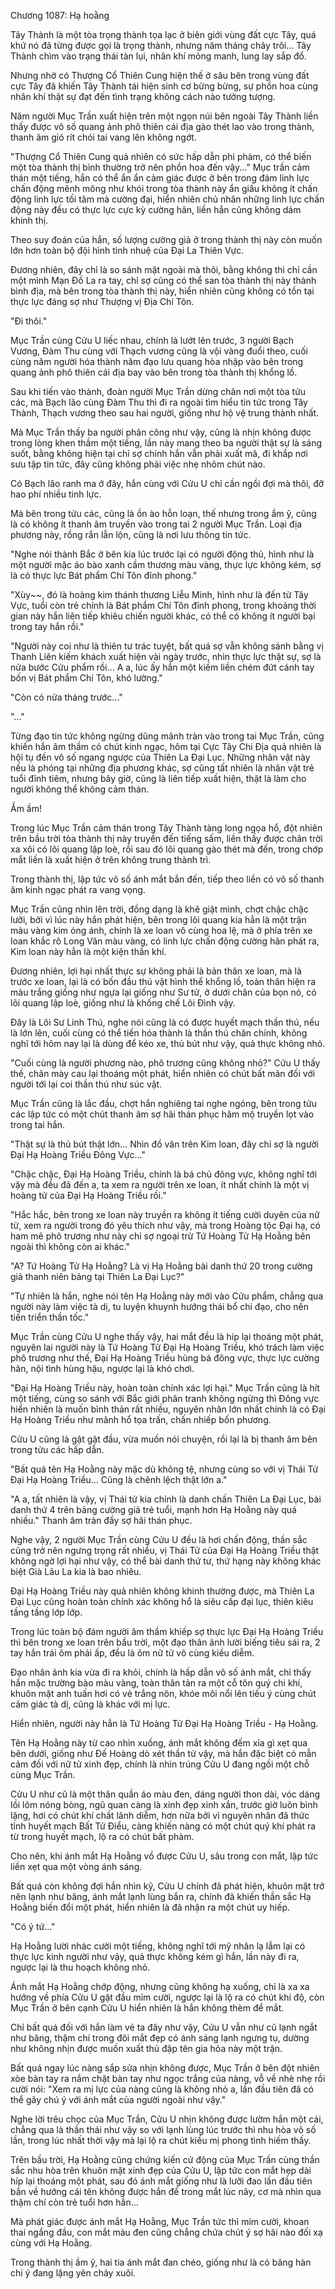 




Chương 1087: Hạ hoằng


Tây Thành là một tòa trọng thành tọa lạc ở biên giới vùng đất cực Tây, quá khứ nó đã từng được gọi là trọng thành, nhưng năm tháng chảy trôi... Tây Thành chìm vào trạng thái tàn lụi, nhân khí mỏng manh, lung lay sắp đổ.

Nhưng nhờ có Thượng Cổ Thiên Cung hiện thế ở sâu bên trong vùng đất cực Tây đã khiến Tây Thành tái hiện sinh cơ bừng bừng, sự phồn hoa cùng nhân khí thật sự đạt đến tình trạng không cách nào tưởng tượng.

Năm người Mục Trần xuất hiện trên một ngọn núi bên ngoài Tây Thành liền thấy được vô số quang ảnh phô thiên cái địa gào thét lao vào trong thành, thanh âm gió rít chói tai vang lên không ngớt.

"Thượng Cổ Thiên Cung quả nhiên có sức hấp dẫn phi phàm, có thể biến một tòa thành thị bình thường trở nên phồn hoa đến vậy..." Mục trần cảm thán một tiếng, hắn có thể ẩn ẩn cảm giác được ở bên trong đám linh lực chấn động mênh mông như khói trong tòa thành này ẩn giấu không ít chấn động linh lực tối tăm mà cường đại, hiển nhiên chủ nhân những linh lực chấn động này đều có thực lực cực kỳ cường hãn, liền hắn cũng không dám khinh thị.

Theo suy đoán của hắn, số lượng cường giả ở trong thành thị này còn muốn lớn hơn toàn bộ đội hình tinh nhuệ của Đại La Thiên Vực.

Đương nhiên, đây chỉ là so sánh mặt ngoài mà thôi, bằng không thì chỉ cần một mình Mạn Đồ La ra tay, chỉ sợ cũng có thể san tòa thành thị này thành bình địa, mà bên trong tòa thành thị này, hiển nhiên cũng không có tồn tại thực lực đáng sợ như Thượng vị Địa Chí Tôn.

"Đi thôi."

Mục Trần cùng Cửu U liếc nhau, chính là lướt lên trước, 3 người Bạch Vương, Đàm Thu cùng với Thạch vương cũng là vội vàng đuổi theo, cuối cùng năm người hóa thành năm đạo lưu quang hòa nhập vào bên trong quang ảnh phô thiên cái địa bay vào bên trong tòa thành thị khổng lồ.

Sau khi tiến vào thành, đoàn người Mục Trần dừng chân nơi một tòa tửu các, mà Bạch lão cùng Đàm Thu thì đi ra ngoài tìm hiểu tin tức trong Tây Thành, Thạch vương theo sau hai người, giống như hộ vệ trung thành nhất.

Mà Mục Trần thấy ba người phân công như vậy, cũng là nhịn không được trong lòng khen thầm một tiếng, lần này mang theo ba người thật sự là sáng suốt, bằng không hiện tại chỉ sợ chính hắn vẫn phải xuất mã, đi khắp nơi sưu tập tin tức, đây cũng không phải việc nhẹ nhõm chút nào.

Có Bạch lão ranh ma ở đây, hắn cùng với Cửu U chỉ cần ngồi đợi mà thôi, đỡ hao phí nhiều tinh lực.

Mà bên trong tửu các, cũng là ồn ào hỗn loạn, thế nhưng trong ầm ỹ, cũng là có không ít thanh âm truyền vào trong tai 2 người Mục Trần. Loại địa phương này, rồng rắn lẫn lộn, cũng là nơi lưu thông tin tức.

"Nghe nói thành Bắc ở bên kia lúc trước lại có người động thủ, hình như là một người mặc áo bào xanh cầm thương màu vàng, thực lực không kém, sợ là có thực lực Bát phẩm Chí Tôn đỉnh phong."

"Xùy~~, đó là hoàng kim thánh thương Liễu Minh, hình như là đến từ Tây Vực, tuổi còn trẻ chính là Bát phẩm Chí Tôn đỉnh phong, trong khoảng thời gian này hắn liên tiếp khiêu chiến người khác, có thể có không ít người bại trong tay hắn rồi."

"Người này coi như là thiên tư trác tuyệt, bất quá sợ vẫn không sánh bằng vị Thanh Liên kiếm khách xuất hiện vài ngày trước, nhìn thực lực thật sự, sợ là nửa bước Cửu phẩm rồi... A a, lúc ấy hắn một kiếm liền chém đứt cánh tay bốn vị Bát phẩm Chí Tôn, khó lường."

"Còn có nửa tháng trước..."

"..."

Từng đạo tin tức không ngừng dũng mãnh tràn vào trong tai Mục Trần, cũng khiến hắn âm thầm có chút kinh ngạc, hôm tại Cực Tây Chi Địa quả nhiên là hội tụ đến vô số ngang ngược của Thiên La Đại Lục. Những nhân vật này nếu là phóng tại những địa phương khác, sợ cũng tất nhiên là nhân vật trẻ tuổi đỉnh tiêm, nhưng bây giờ, cũng là liên tiếp xuất hiện, thật là làm cho người không thể không cảm thán.

Ầm ầm!

Trong lúc Mục Trần cảm thán trong Tây Thành tàng long ngọa hổ, đột nhiên trên bầu trời tòa thành thị này truyền đến tiếng sấm, liền thấy được chân trời xa xôi có lôi quang lập loè, rồi sau đó lôi quang gào thét mà đến, trong chớp mắt liền là xuất hiện ở trên không trung thành trì.

Trong thành thị, lập tức vô số ánh mắt bắn đến, tiếp theo liền có vô số thanh âm kinh ngạc phát ra vang vọng.

Mục Trần cũng nhìn lên trời, đồng dạng là khẽ giật mình, chợt chậc chậc lưỡi, bởi vì lúc này hắn phát hiện, bên trong lôi quang kia hẳn là một trận màu vàng kim óng ánh, chính là xe loan vô cùng hoa lệ, mà ở phía trên xe loan khắc rõ Long Văn màu vàng, có linh lực chấn động cường hãn phát ra, Kim loan này hẳn là một kiện thần khí.

Đương nhiên, lợi hại nhất thực sự không phải là bản thân xe loan, mà là trước xe loan, lại là có bốn đầu thú vật hình thể khổng lồ, toàn thân hiện ra màu trắng giống như ngựa lại giống như Sư tử, ở dưới chân của bọn nó, có lôi quang lập loè, giống như là khống chế Lôi Đình vậy.

Đây là Lôi Sư Linh Thú, nghe nói cũng là có được huyết mạch thần thú, nếu là lớn lên, cuối cùng có thể tiến hóa thành là thần thú chân chính, không nghĩ tới hôm nay lại là dùng để kéo xe, thủ bút như vậy, quả thực không nhỏ.

"Cuối cùng là người phương nào, phô trương cũng không nhỏ?" Cửu U thấy thế, chân mày cau lại thoáng một phát, hiển nhiên có chút bất mãn đối với người tới lại coi thần thú như súc vật.

Mục Trần cũng là lắc đầu, chợt hắn nghiêng tai nghe ngóng, bên trong tửu các lập tức có một chút thanh âm sợ hãi thán phục hâm mộ truyền lọt vào trong tai hắn.

"Thật sự là thủ bút thật lớn... Nhìn đồ văn trên Kim loan, đây chỉ sợ là người Đại Hạ Hoàng Triều Đông Vực..."

"Chậc chậc, Đại Hạ Hoàng Triều, chính là bá chủ đông vực, không nghĩ tới vậy mà đều đã đến a, ta xem ra người trên xe loan, ít nhất chính là một vị hoàng tử của Đại Hạ Hoàng Triều rồi."

"Hắc hắc, bên trong xe loan này truyền ra không ít tiếng cười duyên của nữ tử, xem ra người trong đó yêu thích như vậy, mà trong Hoàng tộc Đại hạ, có ham mê phô trương như này chỉ sợ ngoại trừ Tứ Hoàng Tử Hạ Hoằng bên ngoài thì không còn ai khác."

"A? Tứ Hoàng Tử Hạ Hoằng? Là vị Hạ Hoằng bài danh thứ 20 trong cường giả thanh niên bảng tại Thiên La Đại Lục?"

"Tự nhiên là hắn, nghe nói tên Hạ Hoằng này mới vào Cửu phẩm, chẳng qua người này làm việc tà dị, tu luyện khuynh hướng thái bổ chi đạo, cho nên tiến triển thần tốc."

Mục Trần cùng Cửu U nghe thấy vậy, hai mắt đều là híp lại thoáng một phát, nguyên lai người này là Tứ Hoàng Tử Đại Hạ Hoàng Triều, khó trách làm việc phô trương như thế, Đại Hạ Hoàng Triều hùng bá đông vực, thực lực cường hãn, nội tình hùng hậu, ngược lại là khó chơi.

"Đại Hạ Hoàng Triều này, hoàn toàn chính xác lợi hại." Mục Trần cũng là hít một tiếng, cùng so sánh với Bắc giới phân tranh không ngừng thì Đông vực hiển nhiên là muốn bình thản rất nhiều, nguyên nhân lớn nhất chính là có Đại Hạ Hoàng Triều như mãnh hổ tọa trấn, chấn nhiếp bốn phương.

Cửu U cũng là gật gật đầu, vừa muốn nói chuyện, rồi lại là bị thanh âm bên trong tửu các hấp dẫn.

"Bất quá tên Hạ Hoằng này mặc dù không tệ, nhưng cùng so với vị Thái Tử Đại Hạ Hoàng Triều... Cũng là chênh lệch thật lớn a."

"A a, tất nhiên là vậy, vị Thái tử kia chính là danh chấn Thiên La Đại Lục, bài danh thứ 4 trên bảng cường giả trẻ tuổi, mạnh hơn Hạ Hoằng này quá nhiều." Thanh âm tràn đầy sợ hãi thán phục.

Nghe vậy, 2 người Mục Trần cùng Cửu U đều là hơi chấn động, thần sắc cũng trở nên ngưng trọng rất nhiều, vị Thái Tử của Đại Hạ Hoàng Triều thật không ngờ lợi hại như vậy, có thể bài danh thứ tư, thứ hạng này không khác biệt Già Lâu La kia là bao nhiêu.

Đại Hạ Hoàng Triều này quả nhiên không khinh thường được, mà Thiên La Đại Lục cũng hoàn toàn chính xác không hổ là siêu cấp đại lục, thiên kiêu tầng tầng lớp lớp.

Trong lúc toàn bộ đám người âm thầm khiếp sợ thực lực Đại Hạ Hoàng Triều thì bên trong xe loan trên bầu trời, một đạo thân ảnh lười biếng tiêu sái ra, 2 tay hắn trái ôm phải ấp, đều là ôm nữ tử vô cùng kiều diễm.

Đạo nhân ảnh kia vừa đi ra khỏi, chính là hấp dẫn vô số ánh mắt, chỉ thấy hắn mặc trường bào màu vàng, toàn thân tản ra một cỗ tôn quý chi khí, khuôn mặt anh tuấn hơi có vẻ trắng nõn, khóe môi nổi lên tiếu ý cùng chút cảm giác tà dị, cũng là khác với mị lực.

Hiển nhiên, người này hẳn là Tứ Hoàng Tử Đại Hạ Hoàng Triều - Hạ Hoằng.

Tên Hạ Hoằng này từ cao nhìn xuống, ánh mắt không đếm xỉa gì xẹt qua bên dưới, giống như Đế Hoàng dò xét thần tử vậy, mà hắn đặc biệt có mẫn cảm đối với nữ tử xinh đẹp, chính là nhìn trúng Cửu U đang ngồi một chỗ cùng Mục Trần.

Cửu U như cũ là một thân quần áo màu đen, dáng người thon dài, vóc dáng lồi lõm nóng bòng, ngũ quan càng là xinh đẹp xinh xắn, trước giờ luôn bình lặng, hơi có chút khí chất lãnh diễm, hơn nữa bởi vì nguyên nhân đã thức tỉnh huyết mạch Bất Tử Điểu, càng khiến nàng có một chút quý khí phát ra từ trong huyết mạch, lộ ra có chút bất phàm.

Cho nên, khi ánh mắt Hạ Hoằng vồ được Cửu U, sâu trong con mắt, lập tức liền xẹt qua một vòng ánh sáng.

Bất quá còn không đợi hắn nhìn kỹ, Cửu U chính đã phát hiện, khuôn mặt trở nên lạnh như băng, ánh mắt lạnh lùng bắn ra, chính đã khiến thần sắc Hạ Hoằng biến đổi một phát, hiển nhiên là đã nhận ra một chút uy hiếp.

"Có ý tứ..."

Hạ Hoằng lười nhác cười một tiếng, không nghĩ tới mỹ nhân lạ lẫm lại có thực lực kinh người như vậy, quả thực không kém gì hắn, lần này đi ra, ngược lại là thu hoạch không nhỏ.

Ánh mắt Hạ Hoằng chớp động, nhưng cũng không hạ xuống, chỉ là xa xa hướng về phía Cửu U gật đầu mỉm cười, ngược lại là lộ ra có chút khí độ, còn Mục Trần ở bên cạnh Cửu U hiển nhiên là hắn không thèm để mắt.

Chỉ bất quá đối với hắn làm vẻ ta đây như vậy, Cửu U vẫn như cũ lạnh ngắt như băng, thậm chí trong đôi mắt đẹp có ánh sáng lạnh ngưng tụ, dường như không nhịn được muốn xuất thủ đập tên gia hỏa này một trận.

Bất quá ngay lúc nàng sắp sửa nhịn không được, Mục Trần ở bên đột nhiên xòe bàn tay ra nắm chặt bàn tay như ngọc trắng của nàng, vỗ về nhè nhẹ rồi cười nói: "Xem ra mị lực của nàng cũng là không nhỏ a, lần đầu tiên đã có thể gây chú ý với ánh mắt của người ngoài như vậy."

Nghe lời trêu chọc của Mục Trần, Cửu U nhịn không được lườm hắn một cái, chẳng qua là thần thái như vậy so với lạnh lùng lúc trước thì nhu hòa vô số lần, trong lúc nhất thời vậy mà lại lộ ra chút kiều mị phong tình hiếm thấy.

Trên bầu trời, Hạ Hoằng cũng chứng kiến cử động của Mục Trần cùng thần sắc nhu hòa trên khuôn mặt xinh đẹp của Cửu U, lập tức con mắt hẹp dài híp lại thoáng một phát, sau đó ánh mắt giống như là lưỡi đao lần đầu tiên bắn về hướng cái tên không được hắn để trong mắt lúc nãy, cơ mà nhìn qua thậm chí còn trẻ tuổi hơn hắn...

Mà phát giác được ánh mắt Hạ Hoằng, Mục Trần tức thì mỉm cười, khoan thai ngẩng đầu, con mắt màu đen cũng chẳng chứa chút ý sợ hãi nào đối xạ cùng với Hạ Hoằng.

Trong thành thị ầm ỹ, hai tia ánh mắt đan chéo, giống như là có băng hàn chi ý đang lặng yên chảy xuôi.




